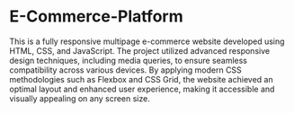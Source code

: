 # E-Commerce-Platform
This is a fully responsive multipage e-commerce website developed using HTML, CSS, and JavaScript. The project utilized advanced responsive design techniques, including media queries, to ensure seamless compatibility across various devices. By applying modern CSS methodologies such as Flexbox and CSS Grid, the website achieved an optimal layout and enhanced user experience, making it accessible and visually appealing on any screen size.
